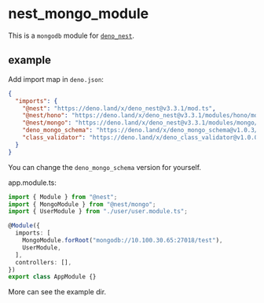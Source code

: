 # nest_mongo_module

This is a `mongodb` module for [`deno_nest`](https://deno.land/x/deno_nest).

## example

Add import map in `deno.json`:

```json
{
  "imports": {
    "@nest": "https://deno.land/x/deno_nest@v3.3.1/mod.ts",
    "@nest/hono": "https://deno.land/x/deno_nest@v3.3.1/modules/hono/mod.ts",
    "@nest/mongo": "https://deno.land/x/deno_nest@v3.3.1/modules/mongo/mod.ts",
    "deno_mongo_schema": "https://deno.land/x/deno_mongo_schema@v1.0.3/mod.ts",
    "class_validator": "https://deno.land/x/deno_class_validator@v1.0.0/mod.ts"
  }
}
```

You can change the `deno_mongo_schema` version for yourself.

app.module.ts:

```typescript
import { Module } from "@nest";
import { MongoModule } from "@nest/mongo";
import { UserModule } from "./user/user.module.ts";

@Module({
  imports: [
    MongoModule.forRoot("mongodb://10.100.30.65:27018/test"),
    UserModule,
  ],
  controllers: [],
})
export class AppModule {}
```

More can see the example dir.
